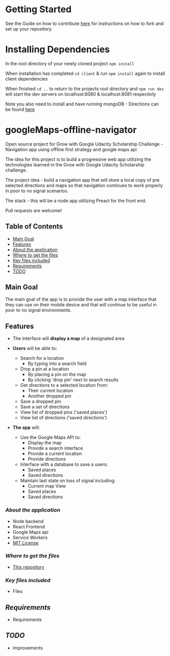 # Getting Started
See the Guide on how to contribute [here][contribution] for instructions on how to fork and set up your repository.

# Installing Dependencies
In the root directory of your newly cloned project `npm install`

When installation has completed `cd client` & run `npm install` again to install client dependencies

When finished `cd ..` to return to the projects root directory and `npm run dev` will start the dev servers on localhost:8080 & localhost:8081 respectivly

Note you also need to install and have running mongoDB - Directions can be found [here][mongodb]

# googleMaps-offline-navigator
Open source project for Grow with Google Udacity Scholarship Challenge - Navigation app using offline first strategy and google maps api

The idea for this project is to build a progressive web app utilizing the technologies learned in the Grow with Google Udacity Scholarship challenge.

The project idea - build a navigation app that will store a local copy of pre selected directions and maps so that navigation continues to work properly in poor to no signal scenarios.

The stack - this will be a node app utilizing Preact for the front end.

Pull requests are welcome!

## Table of Contents

- [Main Goal](#main-goal)
- [Features](#features)
- [About the application](#about-the-application)
- [Where to get the files](#where-to-get-the-files)
- [Key files included](#key-files-included)
- [Requirements](#requirements)
- [TODO](#todo)

## Main Goal
The main goal of the app is to provide the user with a map interface that they can use on their mobile device and that will continue to be useful in poor to no signal environments.

## Features
* The interface will **display a map** of a designated area

* **Users** will be able to:  
    * Search for a location
        * By typing into a search field
    * Drop a pin at a location
        * By placing a pin on the map
        * By clicking 'drop pin' next to search results
    * Get directions to a selected location from:
        * Their current location
        * Another dropped pin
    * Save a dropped pin
    * Save a set of directions
    * View list of dropped pins ('saved places')
    * View list of directions ('saved directions')

* **The app** will:
    * Use the Google Maps API to:
        * Display the map
        * Provide a search interface
        * Provide a current location
        * Provide directions
    * Interface with a database to save a users:
        * Saved places
        * Saved directions
    * Maintain last state on loss of signal including:
        * Current map View
        * Saved places
        * Saved directions

### *About the application*
* Node backend
* React Frontend
* Google Maps api
* Service Workers
* [MIT License](../blob/master/LICENSE)

### *Where to get the files*
* [This repository][files]

### *Key files included*
* Files

## *Requirements*
* Requirements

## *TODO*
* Improvements

[contribution]: https://github.com/TheDevPath/googleMaps-offline-navigator/blob/development/CONTRIBUTING.md#how-to-contribute
[mongodb]:  https://docs.mongodb.com/manual/installation/
[files]:    https://github.com/TheDevPath/googleMaps-offline-navigator
